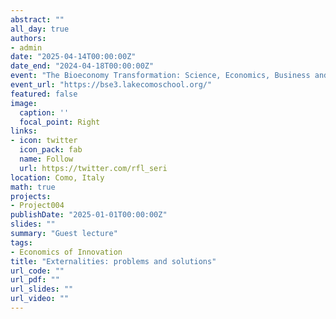```yaml
---
abstract: ""
all_day: true
authors:
- admin
date: "2025-04-14T00:00:00Z"
date_end: "2024-04-18T00:00:00Z"
event: "The Bioeconomy Transformation: Science, Economics, Business and Society, Villa del Grumello, Como (Italy), 14 Apr 2025 – 18 Apr 2025"
event_url: "https://bse3.lakecomoschool.org/"
featured: false
image:
  caption: ''
  focal_point: Right
links:
- icon: twitter
  icon_pack: fab
  name: Follow
  url: https://twitter.com/rfl_seri
location: Como, Italy
math: true
projects:
- Project004
publishDate: "2025-01-01T00:00:00Z"
slides: ""
summary: "Guest lecture"
tags:
- Economics of Innovation
title: "Externalities: problems and solutions"
url_code: ""
url_pdf: ""
url_slides: ""
url_video: ""
---
```

